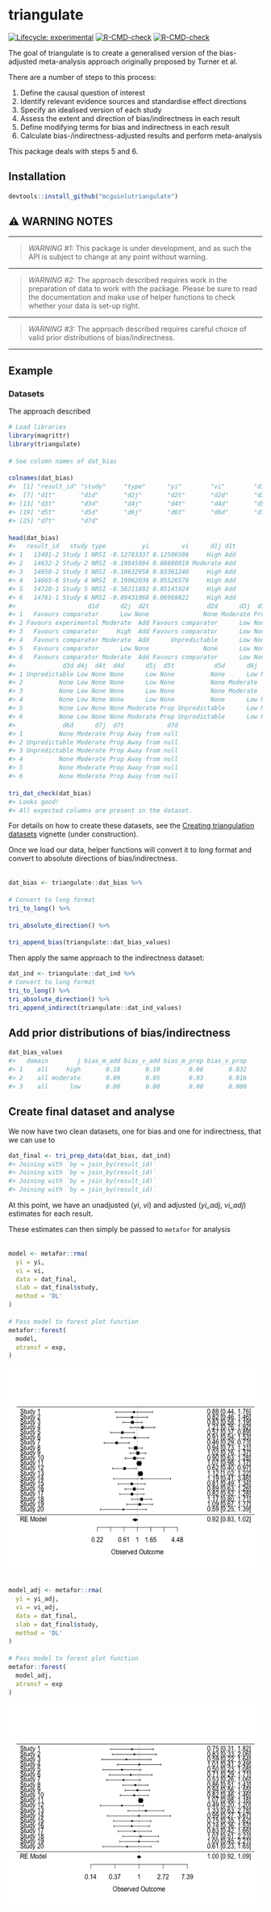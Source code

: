 
<!-- README.md is generated from README.Rmd. Please edit that file -->

# triangulate

<!-- badges: start -->

[![Lifecycle:
experimental](https://img.shields.io/badge/lifecycle-experimental-orange.svg)](https://lifecycle.r-lib.org/articles/stages.html#experimental)
[![R-CMD-check](https://github.com/mcguinlu/triangulate/workflows/R-CMD-check/badge.svg)](https://github.com/mcguinlu/triangulate/actions)
[![R-CMD-check](https://github.com/mcguinlu/triangulate/actions/workflows/R-CMD-check.yaml/badge.svg)](https://github.com/mcguinlu/triangulate/actions/workflows/R-CMD-check.yaml)
<!-- badges: end -->

The goal of triangulate is to create a generalised version of the
bias-adjusted meta-analysis approach originally proposed by Turner et
al. 

There are a number of steps to this process:

1.  Define the causal question of interest
2.  Identify relevant evidence sources and standardise effect directions
3.  Specify an idealised version of each study
4.  Assess the extent and direction of bias/indirectness in each result
5.  Define modifying terms for bias and indirectness in each result
6.  Calculate bias-/indirectness-adjusted results and perform
    meta-analysis

This package deals with steps 5 and 6.

## Installation

``` r
devtools::install_github("mcguinlutriangulate")
```

## :warning: WARNING NOTES

<hr>

> *WARNING \#1:* This package is under development, and as such the API
> is subject to change at any point without warning.

<hr>

> *WARNING \#2:* The approach described requires work in the preparation
> of data to work with the package. Please be sure to read the
> documentation and make use of helper functions to check whether your
> data is set-up right.

<hr>

> *WARNING \#3:* The approach described requires careful choice of valid
> prior distributions of bias/indirectness.

<hr>

## Example

### Datasets

The approach described

``` r
# Load libraries
library(magrittr)
library(triangulate)

# See column names of dat_bias

colnames(dat_bias)
#>  [1] "result_id" "study"     "type"      "yi"        "vi"        "d1j"      
#>  [7] "d1t"       "d1d"       "d2j"       "d2t"       "d2d"       "d3j"      
#> [13] "d3t"       "d3d"       "d4j"       "d4t"       "d4d"       "d5j"      
#> [19] "d5t"       "d5d"       "d6j"       "d6t"       "d6d"       "d7j"      
#> [25] "d7t"       "d7d"

head(dat_bias)
#>   result_id   study type          yi         vi      d1j d1t
#> 1   13401-2 Study 1 NRSI -0.12783337 0.12506586     High Add
#> 2   14632-2 Study 2 NRSI -0.19845094 0.08680919 Moderate Add
#> 3   14658-2 Study 3 NRSI -0.18632958 0.03361240     High Add
#> 4   14665-6 Study 4 NRSI  0.19062036 0.05526578     High Add
#> 5   14720-1 Study 5 NRSI -0.56211892 0.05141924     High Add
#> 6   14761-1 Study 6 NRSI -0.09431068 0.06969822     High Add
#>                    d1d      d2j  d2t                d2d      d3j  d3t
#> 1   Favours comparator      Low None               None Moderate Prop
#> 2 Favours experimental Moderate  Add Favours comparator      Low None
#> 3   Favours comparator     High  Add Favours comparator      Low None
#> 4   Favours comparator Moderate  Add      Unpredictable      Low None
#> 5   Favours comparator      Low None               None      Low None
#> 6   Favours comparator Moderate  Add Favours comparator      Low None
#>             d3d d4j  d4t  d4d      d5j  d5t           d5d      d6j  d6t
#> 1 Unpredictable Low None None      Low None          None      Low None
#> 2          None Low None None      Low None          None Moderate  Add
#> 3          None Low None None      Low None          None Moderate  Add
#> 4          None Low None None      Low None          None      Low None
#> 5          None Low None None Moderate Prop Unpredictable      Low None
#> 6          None Low None None Moderate Prop Unpredictable      Low None
#>             d6d      d7j  d7t            d7d
#> 1          None Moderate Prop Away from null
#> 2 Unpredictable Moderate Prop Away from null
#> 3 Unpredictable Moderate Prop Away from null
#> 4          None Moderate Prop Away from null
#> 5          None Moderate Prop Away from null
#> 6          None Moderate Prop Away from null

tri_dat_check(dat_bias)
#> Looks good!
#> All expected columns are present in the dataset.
```

For details on how to create these datasets, see the [Creating
triangulation
datasets](https://mcguinlu.github.io/triangulate/articles/Creating-triangulation-datasets.html)
vignette (under construction).

Once we load our data, helper functions will convert it to *long* format
and convert to absolute directions of bias/indirectness.

``` r

dat_bias <- triangulate::dat_bias %>%

# Convert to long format
tri_to_long() %>%
  
tri_absolute_direction() %>%

tri_append_bias(triangulate::dat_bias_values)
```

Then apply the same approach to the indirectness dataset:

``` r
dat_ind <- triangulate::dat_ind %>%
# Convert to long format
tri_to_long() %>%
tri_absolute_direction() %>%
tri_append_indirect(triangulate::dat_ind_values)
```

## Add prior distributions of bias/indirectness

``` r
dat_bias_values
#>   domain        j bias_m_add bias_v_add bias_m_prop bias_v_prop
#> 1    all     high       0.18       0.10        0.06       0.032
#> 2    all moderate       0.09       0.05        0.03       0.016
#> 3    all      low       0.00       0.00        0.00       0.000
```

## Create final dataset and analyse

We now have two clean datasets, one for bias and one for indirectness,
that we can use to

``` r
dat_final <- tri_prep_data(dat_bias, dat_ind)
#> Joining with `by = join_by(result_id)`
#> Joining with `by = join_by(result_id)`
#> Joining with `by = join_by(result_id)`
#> Joining with `by = join_by(result_id)`
```

At this point, we have an unadjusted (*yi*, *vi*) and adjusted
(*yi_adj*, *vi_adj*) estimates for each result.

These estimates can then simply be passed to `metafor` for analysis

``` r

model <- metafor::rma(
  yi = yi,
  vi = vi,
  data = dat_final,
  slab = dat_final$study,
  method = 'DL'
)

# Pass model to forest plot function
metafor::forest(
  model,
  atransf = exp,
)
```

<img src="man/figures/README-unnamed-chunk-8-1.png" width="100%" height="400" />

``` r

model_adj <- metafor::rma(
  yi = yi_adj,
  vi = vi_adj,
  data = dat_final,
  slab = dat_final$study,
  method = 'DL'
)

# Pass model to forest plot function
metafor::forest(
  model_adj,
  atransf = exp
)
```

<img src="man/figures/README-unnamed-chunk-8-2.png" width="100%" height="400" />
